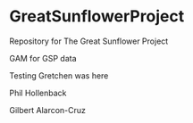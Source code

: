 # GreatSunflowerProject
Repository for The Great Sunflower Project

GAM for GSP data

Testing 
Gretchen was here

Phil Hollenback

Gilbert Alarcon-Cruz
